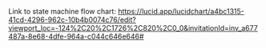 Link to state machine flow chart: https://lucid.app/lucidchart/a4bc1315-41cd-4296-962c-10b4b0074c76/edit?viewport_loc=-124%2C20%2C1726%2C820%2C0_0&invitationId=inv_a677487a-8e68-4dfe-964a-c044c646e646#

